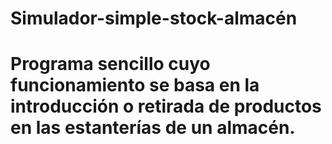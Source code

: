 # Simulador-simple-stock-almacén
# Programa sencillo cuyo funcionamiento se basa en la introducción o retirada de productos en las estanterías de un almacén.
